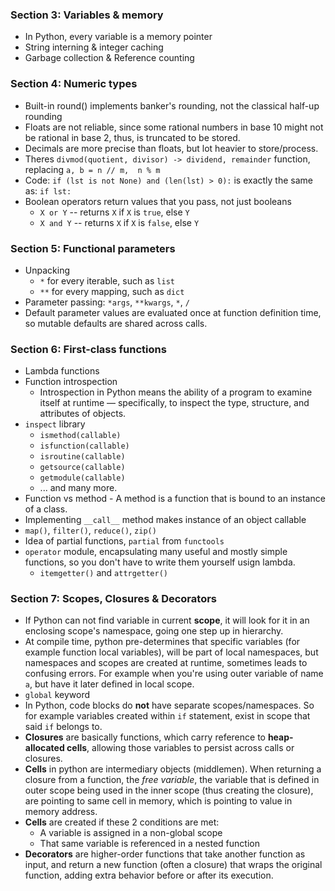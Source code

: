 ### Section 3: Variables & memory
* In Python, every variable is a memory pointer
* String interning & integer caching
* Garbage collection & Reference counting


### Section 4: Numeric types  
* Built-in round() implements banker's rounding, not the classical half-up rounding
* Floats are not reliable, since some rational numbers in base 10 might not be rational in base 2, thus, is truncated to be stored.
* Decimals are more precise than floats, but lot heavier to store/process.
* Theres `divmod(quotient, divisor) -> dividend, remainder` function, replacing `a, b = n // m,  n % m`
* Code: `if (lst is not None) and (len(lst) > 0):` is exactly the same as: `if lst:` 
* Boolean operators return values that you pass, not just booleans
  * `X or Y`   --  returns `X` if `X` is `true`, else `Y`
  * `X and Y`  --  returns `X` if `X` is `false`, else `Y`


### Section 5: Functional parameters
* Unpacking
    * `*` for every iterable, such as `list`
    * `**` for every mapping, such as `dict`
* Parameter passing: `*args`, `**kwargs`, `*`, `/`
* Default parameter values are evaluated once at function definition time, so mutable defaults are shared across calls. 


### Section 6: First-class functions
* Lambda functions
* Function introspection
  * Introspection in Python means the ability of a program to examine itself at runtime — specifically, to inspect the type, structure, and attributes of objects.
* `inspect` library
  * `ismethod(callable)`
  * `isfunction(callable)`
  * `isroutine(callable)`
  * `getsource(callable)`
  * `getmodule(callable)`
  * ... and many more.
* Function vs method - A method is a function that is bound to an instance of a class.
* Implementing `__call__` method makes instance of an object callable
* `map()`, `filter()`, `reduce()`, `zip()`
* Idea of partial functions, `partial` from `functools`
* `operator` module, encapsulating many useful and mostly simple functions, so you don't have to write them yourself usign lambda.
  * `itemgetter()` and `attrgetter()` 


### Section 7: Scopes, Closures & Decorators
* If Python can not find variable in current **scope**, it will look for it in an enclosing scope's namespace, going one step up in hierarchy.
* At compile time, python pre-determines that specific variables (for example function local variables), will be part of local namespaces, but namespaces and scopes are created at runtime, sometimes leads to confusing errors. For example when you're using outer variable of name `a`, but have it later defined in local scope.
* `global` keyword  
* In Python, code blocks do **not** have separate scopes/namespaces. So for example variables created within `if` statement, exist in scope that said `if` belongs to.
* **Closures** are basically functions, which carry reference to **heap-allocated cells**, allowing those variables to persist across calls or closures.
* **Cells** in python are intermediary objects (middlemen). When returning a closure from a function, the *free variable*, the variable that is defined in outer scope being used in the inner scope (thus creating the closure), are pointing to same cell in memory, which is pointing to value in memory address.
* **Cells** are created if these 2 conditions are met:
  * A variable is assigned in a non-global scope
  * That same variable is referenced in a nested function
* **Decorators** are higher-order functions that take another function as input, and return a new function (often a closure) that wraps the original function, adding extra behavior before or after its execution.